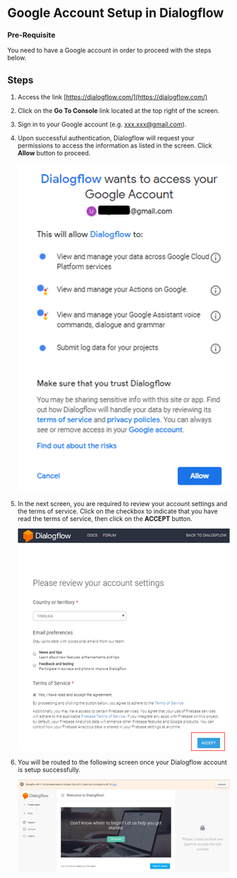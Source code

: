 # Google Account Setup in Dialogflow

### Pre-Requisite
You need to have a Google account in order to proceed with the steps below.

## Steps
1. Access the link [https://dialogflow.com/](https://dialogflow.com/)
2. Click on the **Go To Console** link located at the top right of the screen.
3. Sign in to your Google account (e.g. xxx.xxx@gmail.com).
4. Upon successful authentication, Dialogflow will request your permissions to access the information as listed in the screen. Click **Allow** button to proceed.

	![permission-access-google-account](./chatbot/images/google-account-setup-in-dialogflow-images/permission-access-google-account.png)

5. In the next screen, you are required to review your account settings and the terms of service. Click on the checkbox to indicate that you have read the terms of service, then click on the **ACCEPT** button.

	![review-account-settings](./chatbot/images/google-account-setup-in-dialogflow-images/review-account-settings.png)

6. You will be routed to the following screen once your Dialogflow account is setup successfully.

	![dialogflow-account-successful](./chatbot/images/google-account-setup-in-dialogflow-images/dialogflow-account-successful.png)